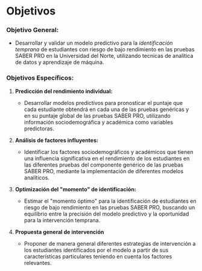 

# Objetivos

### Objetivo General:

   - Desarrollar y validar un modelo predictivo  para la *identificación temprana* de estudiantes con riesgo de bajo rendimiento en las pruebas SABER PRO en la Universidad del Norte, utilizando tecnicas de analítica de datos y aprendizaje de máquina.


### Objetivos Específicos:

1. **Predicción del rendimiento individual:**

    - Desarrollar modelos predictivos para pronosticar el puntaje que cada estudiante obtendrá en cada una de las pruebas genéricas y en su puntaje global de las pruebas SABER PRO, utilizando información sociodemográfica y académica como variables predictoras.
    

2. **Análisis de factores influyentes:**

    - Identificar los factores sociodemográficos y académicos que tienen una influencia significativa en el rendimiento de los estudiantes en las diferentes pruebas del componente genérico de las pruebas SABER PRO, mediante la implementación de diferentes modelos analíticos.


3. **Optimización del "momento" de identificación:**

    - Estimar el "momento óptimo" para la identificación de estudiantes en riesgo de bajo rendimiento en las pruebas SABER PRO, buscando un equilibrio entre la precisión del modelo predictivo y la oportunidad para la intervención temprana. 

4. **Propuesta general de intervención**
    - Proponer de manera general diferentes estrategias de intervención a los estudiantes identificados por el modelo a partir de sus características particulares teniendo en cuenta los factores relevantes.


